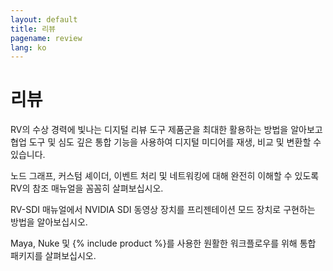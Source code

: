 ```yaml
---
layout: default
title: 리뷰
pagename: review
lang: ko
---
```


# 리뷰

RV의 수상 경력에 빛나는 디지털 리뷰 도구 제품군을 최대한 활용하는 방법을 알아보고 협업 도구 및 심도 깊은 통합 기능을 사용하여 디지털 미디어를 재생, 비교 및 변환할 수 있습니다.

노드 그래프, 커스텀 셰이더, 이벤트 처리 및 네트워킹에 대해 완전히 이해할 수 있도록 RV의 참조 매뉴얼을 꼼꼼히 살펴보십시오.

RV-SDI 매뉴얼에서 NVIDIA SDI 동영상 장치를 프리젠테이션 모드 장치로 구현하는 방법을 알아보십시오.

Maya, Nuke 및 {% include product %}를 사용한 원활한 워크플로우를 위해 통합 패키지를 살펴보십시오.
